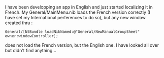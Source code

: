 

I have been developping an app in English and just started localizing it in French.
My General/MainMenu.nib loads the French version correctly (I have set my International perferences to do so), but any new window created thru :

    General/[NSBundle loadNibNamed:@"General/NewManualGroupSheet" owner:windowController];


does not load the French version, but the English one.
I have looked all over but didn't find anything...
